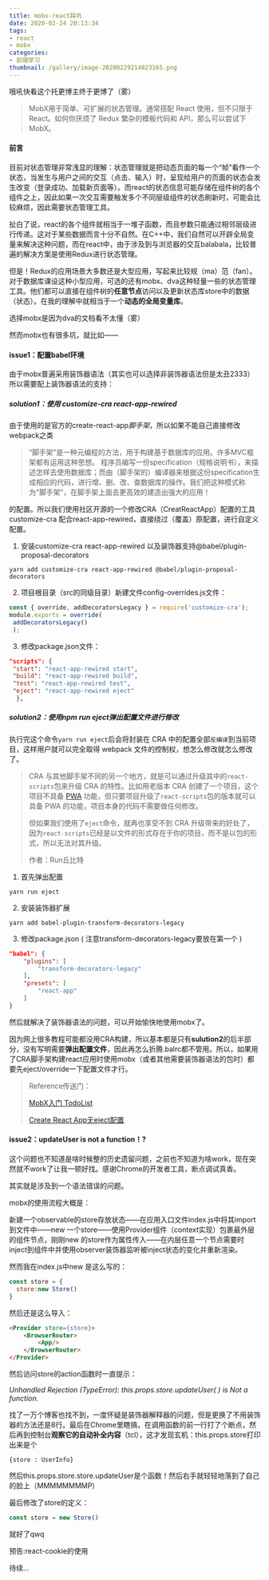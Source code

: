 ```yaml
---
title: mobx-react踩坑
date: 2020-02-24 20:13:34
tags: 
- react
- mobx
categories: 
- 前端学习
thumbnail: /gallery/image-20200229214823165.png
---
```


哦吼快看这个托更博主终于更博了（雾）

<!-- more-->

> MobX用于简单、可扩展的状态管理。通常搭配 React 使用，但不只限于 React。如何你厌烦了 Redux 繁杂的模板代码和 API，那么可以尝试下 MobX。

#### 前言

目前对状态管理非常浅显的理解：状态管理就是把动态页面的每一个“帧”看作一个状态，当发生与用户之间的交互（点击、输入）时，呈现给用户的页面的状态会发生改变（登录成功、加载新页面等）。而react的状态信息可能存储在组件树的各个组件之上，因此如果一次交互需要触发多个不同层级组件的状态刷新时，可能会比较麻烦，因此需要状态管理工具。

扯白了说，react的各个组件就相当于一堆子函数，而且参数只能通过相邻层级进行传递。这对于某些数据而言十分不自然。在C++中，我们自然可以开辟全局变量来解决这种问题，而在react中，由于涉及到与浏览器的交互balabala，比较普遍的解决方案是使用Redux进行状态管理。

但是！Redux的应用场景大多数还是大型应用，写起来比较规（ma）范（fan）。对于数据库课设这种小型应用，可选的还有mobx、dva这种轻量一些的状态管理工具。他们都可以直接在组件树的**任意节点**访问以及更新状态库store中的数据（状态）。在我的理解中就相当于一个**动态的全局变量库**。

选择mobx是因为dva的文档看不太懂（雾）

然而mobx也有很多坑，就比如——

#### issue1：配置babel环境

由于mobx普遍采用装饰器语法（其实也可以选择非装饰器语法但是太丑2333）所以需要配上装饰器语法的支持：

##### solution1：使用 customize-cra react-app-rewired 

由于使用的是官方的create-react-app*脚手架*，所以如果不能自己直接修改webpack之类

> “脚手架”是一种元编程的方法，用于构建基于数据库的应用。许多MVC框架都有运用这种思想。
> 程序员编写一份specification（规格说明书），来描述怎样去使用数据库；而由（脚手架的）编译器来根据这份specification生成相应的代码，进行增、删、改、查数据库的操作。我们把这种模式称为"脚手架"，在脚手架上面去更高效的建造出强大的应用！

的配置。所以我们使用社区开源的一个修改CRA（CreatReactApp）配置的工具customize-cra 配合react-app-rewired，直接绕过（覆盖）原配置，进行自定义配置。

1. 安装customize-cra react-app-rewired 以及装饰器支持@babel/plugin-proposal-decorators

```shell
yarn add customize-cra react-app-rewired @babel/plugin-proposal-decorators
```

2. 项目根目录（src的同级目录）新建文件config-overrides.js文件：

```javascript
const { override, addDecoratorsLegacy } = require('customize-cra');
module.exports = override(
 addDecoratorsLegacy()
 );
```

3. 修改package.json文件：

```json
"scripts": {
 "start": "react-app-rewired start",
 "build": "react-app-rewired build",
 "test": "react-app-rewired test",
 "eject": "react-app-rewired eject"
  },
```

##### solution2：使用npm run eject弹出配置文件进行修改

执行完这个命令`yarn run eject`后会将封装在 CRA 中的配置全部`反编译`到当前项目，这样用户就可以完全取得 webpack 文件的控制权，想怎么修改就怎么修改了。

> CRA 与其他脚手架不同的另一个地方，就是可以通过升级其中的`react-scripts`包来升级 CRA 的特性。比如用老版本 CRA 创建了一个项目，这个项目不具备 [PWA](https://developers.google.com/web/progressive-web-apps/) 功能，但只要项目升级了`react-scripts`包的版本就可以具备 PWA 的功能，项目本身的代码不需要做任何修改。
>
> 但如果我们使用了`eject`命令，就再也享受不到 CRA 升级带来的好处了，因为`react-scripts`已经是以文件的形式存在于你的项目，而不是以包的形式，所以无法对其升级。
>
> 作者：Run丘比特

1. 首先弹出配置

```shell
yarn run eject
```

2. 安装装饰器扩展

```shell
yarn add babel-plugin-transform-decorators-legacy
```

3. 修改package.json ( 注意transform-decorators-legacy要放在第一个 )

```json
"babel": {
    "plugins": [
        "transform-decorators-legacy"
    ],
    "presets": [
        "react-app"
    ]
}
```

然后就解决了装饰器语法的问题，可以开始愉快地使用mobx了。

因为网上很多教程可能都没用CRA构建，所以基本都是只有**sulution2**的后半部分，没有写明需要**弹出配置文件**，因此再怎么折腾.balrc都不管用。所以，如果用了CRA脚手架构建react应用时使用mobx（或者其他需要装饰器语法的包时）都要先eject/override一下配置文件才行。

> Reference传送门：
>
> [MobX入门 TodoList](https://segmentfault.com/a/1190000015387255)
>
> [Create React App无eject配置](https://juejin.im/post/5dedd6c8f265da33d15884bf)

#### issue2：updateUser is not a function！?

这个问题也不知道是啥时候整的历史遗留问题，之前也不知道为啥work，现在突然就不work了让我一顿好找。感谢Chrome的开发者工具，断点调试真香。

其实就是涉及到一个语法错误的问题。

mobx的使用流程大概是：

新建一个observable的store存放状态——在应用入口文件index.js中将其import到文件中——new 一个store——使用Provider组件（context实现）包裹最外层的组件节点，刚刚new 的store作为属性传入——在内层任意一个节点需要时inject到组件中并使用observer装饰器监听被inject状态的变化并重新渲染。

然而我在index.js中new 是这么写的：

```js
const store = {
  store:new Store()
}
```

然后还是这么导入：

```html
<Provider store={store}>
    <BrowserRouter>
        <App/>
    </BrowserRouter>
</Provider>
```

然后访问store的action函数时一直提示：

*Unhandled Rejection (TypeError):  this.props.store.updateUser( ) is Not a function.*

找了一万个博客也找不到，一度怀疑是装饰器解释器的问题，但是更换了不用装饰器的方法还是8行。最后在Chrome里瞎搞，在调用函数的前一行打了个断点，然后再到控制台**观察它的自动补全内容**（tcl），这才发现玄机：this.props.store打印出来是个

`{store : UserInfo}`

然后this.props.store.store.updateUser是个函数！然后右手就轻轻地落到了自己的脸上（MMMMMMMMP）

最后修改了store的定义：

``` js
const store = new Store()
```

就好了qwq



预告:react-cookie的使用

待续...